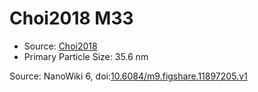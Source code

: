 <a name="material" />

# Choi2018 M33
<script type="application/ld+json">
  {
    "@context": "https://schema.org/",
    "@type": "ChemicalSubstance",
    "@id": "https://egonw.github.io/nanowiki/nanowiki544.html#material",
    "http://purl.org/dc/terms/conformsTo":
      {
        "@type": "CreativeWork",
        "@id": "https://bioschemas.org/profiles/ChemicalSubstance/0.4-RELEASE/"
      },
    "identfier": "544",
    "name": "Choi2018 M33",
    "url": "https://egonw.github.io/nanowiki/nanowiki544.html#material",
    "sameAs": "http://127.0.0.1/mediawiki/index.php/Special:URIResolver/Choi2018_M33"
  }
</script>


* Source: [Choi2018](articleChoi2018.md)
* Primary Particle Size: 35.6 nm


Source: NanoWiki 6, doi:[10.6084/m9.figshare.11897205.v1](https://doi.org/10.6084/m9.figshare.11897205.v1)
